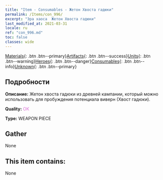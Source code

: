 ```yaml
---
title: "Item - Consumables - Жетон Хвоста гадюки"
permalink: /Items/con_996/
excerpt: "Эра хаоса  Жетон Хвоста гадюки"
last_modified_at: 2021-03-31
locale: ru
ref: "con_996.md"
toc: false
classes: wide
---
```

 [Materials](/ru/Items/){: .btn .btn--primary}[Artifacts](/ru/Items/Artifacts/){: .btn .btn--success}[Units](/ru/Items/Units/){: .btn .btn--warning}[Heroes](/ru/Items/Heroes/){: .btn .btn--danger}[Consumables](/ru/Items/Consumables/){: .btn .btn--info}[Unknown](/ru/Items/Unknown/){: .btn .btn--primary}

## Подробности
 **Описание:** Жетон хвоста гадюки из древней кампании, который можно использовать для пробуждения потенциала виверн (Хвост гадюки).

 **Quality:** <span style="color: #DA70D6">OK</span>

 **Type:** WEAPON PIECE

## Gather

  None

## This item contains:

  None

